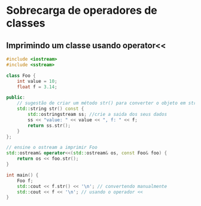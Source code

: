 # Sobrecarga de operadores de classes

## Imprimindo um classe usando operator<<

<!-- load imprimindo.cpp fenced -->

```cpp
#include <iostream>
#include <sstream>

class Foo {
    int value = 10;
    float f = 3.14;

public:
    // sugestão de criar um método str() para converter o objeto em string
    std::string str() const {
        std::ostringstream ss; //crie a saida dos seus dados
        ss << "value: " << value << ", f: " << f;
        return ss.str();
    }
};

// ensine o ostream a imprimir Foo
std::ostream& operator<<(std::ostream& os, const Foo& foo) {
    return os << foo.str();
}

int main() {
    Foo f;
    std::cout << f.str() << '\n'; // convertendo manualmente
    std::cout << f << '\n'; // usando o operador <<
}
```

<!-- load -->
